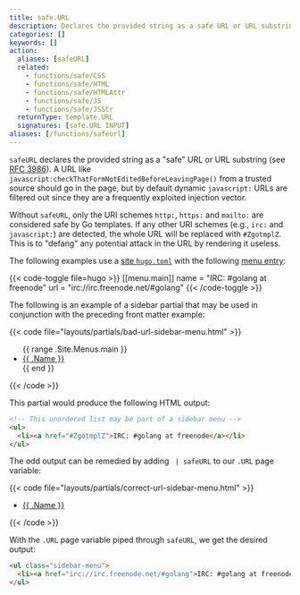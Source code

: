 ```yaml
---
title: safe.URL
description: Declares the provided string as a safe URL or URL substring.
categories: []
keywords: []
action:
  aliases: [safeURL]
  related:
    - functions/safe/CSS
    - functions/safe/HTML
    - functions/safe/HTMLAttr
    - functions/safe/JS
    - functions/safe/JSStr
  returnType: template.URL
  signatures: [safe.URL INPUT]
aliases: [/functions/safeurl]
---
```


`safeURL` declares the provided string as a "safe" URL or URL substring (see [RFC 3986]). A URL like `javascript:checkThatFormNotEditedBeforeLeavingPage()` from a trusted source should go in the page, but by default dynamic `javascript:` URLs are filtered out since they are a frequently exploited injection vector.

Without `safeURL`, only the URI schemes `http:`, `https:` and `mailto:` are considered safe by Go templates. If any other URI schemes (e.g., `irc:` and `javascript:`) are detected, the whole URL will be replaced with `#ZgotmplZ`. This is to "defang" any potential attack in the URL by rendering it useless.

The following examples use a [site `hugo.toml`][configuration] with the following [menu entry][menus]:

{{< code-toggle file=hugo >}}
[[menu.main]]
name = "IRC: #golang at freenode"
url = "irc://irc.freenode.net/#golang"
{{< /code-toggle >}}

The following is an example of a sidebar partial that may be used in conjunction with the preceding front matter example:

{{< code file="layouts/partials/bad-url-sidebar-menu.html" >}}
<!-- This unordered list may be part of a sidebar menu -->
<ul>
  {{ range .Site.Menus.main }}
    <li><a href="{{ .URL }}">{{ .Name }}</a></li>
  {{ end }}
</ul>
{{< /code >}}

This partial would produce the following HTML output:

```html
<!-- This unordered list may be part of a sidebar menu -->
<ul>
  <li><a href="#ZgotmplZ">IRC: #golang at freenode</a></li>
</ul>
```

The odd output can be remedied by adding ` | safeURL` to our `.URL` page variable:

{{< code file="layouts/partials/correct-url-sidebar-menu.html" >}}
<!-- This unordered list may be part of a sidebar menu -->
<ul>
    <li><a href="{{ .URL | safeURL }}">{{ .Name }}</a></li>
</ul>
{{< /code >}}

With the `.URL` page variable piped through `safeURL`, we get the desired output:

```html
<ul class="sidebar-menu">
  <li><a href="irc://irc.freenode.net/#golang">IRC: #golang at freenode</a></li>
</ul>
```

[configuration]: /getting-started/configuration/
[menus]: /content-management/menus/
[RFC 3986]: https://tools.ietf.org/html/rfc3986
